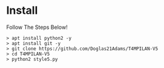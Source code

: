# Install
Follow The Steps Below!

```python2
> apt install python2 -y
> apt install git -y
> git clone https://github.com/Doglas21Adams/T4MPILAN-V5
> cd T4MPILAN-V5
> python2 style5.py
